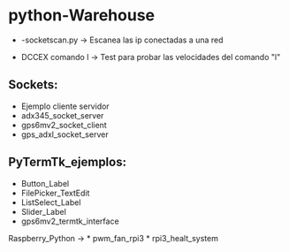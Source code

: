 # python-Warehouse

* -socketscan.py -> Escanea las ip conectadas a una red

* DCCEX comando l -> Test para probar las velocidades del comando "l" 

## Sockets:

* Ejemplo cliente servidor
* adx345_socket_server
* gps6mv2_socket_client
* gps_adxl_socket_server

## PyTermTk_ejemplos:

* Button_Label
* FilePicker_TextEdit
* ListSelect_Label
* Slider_Label
* gps6mv2_termtk_interface

Raspberry_Python ->
          * pwm_fan_rpi3
          * rpi3_healt_system
